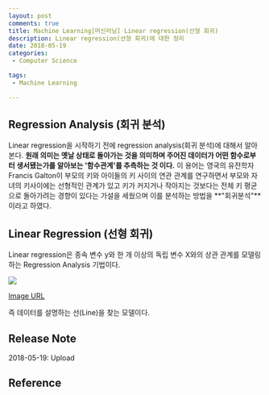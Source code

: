 ```yaml
---
layout: post
comments: true
title: Machine Learning[머신러닝] Linear regression(선형 회귀)
description: Linear regression(선형 회귀)에 대한 정리
date: 2018-05-19
categories:
 - Computer Science

tags:
 - Machine Learning

---
```


## Regression Analysis (회귀 분석)
Linear regression을 시작하기 전에 regression analysis(회귀 분석)에 대해서 알아본다. **원래 의미는 옛날 상태로 돌아가는 것을 의미하며 주어진 데이터가 어떤 함수로부터 생서됐는가를 알아보는 '함수관계'를 추측하는 것 이다.** 이 용어는 영국의 유전학자 Francis Galton이 부모의 키와 아이들의 키 사이의 연관 관계를 연구하면서 부모와 자녀의 키사이에는 선형적인 관계가 있고 키가 커지거나 작아지는 것보다는 전체 키 평균으로 돌아가려는 경향이 있다는 가설을 세웠으며 이를 분석하는 방법을 **"회귀분석"**이라고 하였다.


## Linear Regression (선형 회귀)
Linear regression은 종속 변수 y와 한 개 이상의 독립 변수 X와의 상관 관계를 모델링하는 Regression Analysis 기법이다.

![](https://upload.wikimedia.org/wikipedia/commons/thumb/b/be/Normdist_regression.png/300px-Normdist_regression.png)

[Image URL](https://upload.wikimedia.org/wikipedia/commons/thumb/b/be/Normdist_regression.png/300px-Normdist_regression.png)

즉 데이터를 설명하는 선(Line)을 찾는 모델이다.

## Release Note
2018-05-19: Upload

## Reference



